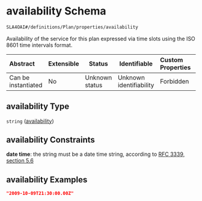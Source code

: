 # availability Schema

```txt
SLA4OAI#/definitions/Plan/properties/availability
```

Availability of the service for this plan expressed via time slots using the ISO 8601 time intervals format.


| Abstract            | Extensible | Status         | Identifiable            | Custom Properties | Additional Properties | Access Restrictions | Defined In                                                                    |
| :------------------ | ---------- | -------------- | ----------------------- | :---------------- | --------------------- | ------------------- | ----------------------------------------------------------------------------- |
| Can be instantiated | No         | Unknown status | Unknown identifiability | Forbidden         | Allowed               | none                | [SLA4OAI.schema.json\*](../SLA4OAI.schema.json "open original schema") |

## availability Type

`string` ([availability](sla4oai-definitions-plan-properties-availability.md))

## availability Constraints

**date time**: the string must be a date time string, according to [RFC 3339, section 5.6](https://tools.ietf.org/html/rfc3339 "check the specification")

## availability Examples

```json
"2009-10-09T21:30:00.00Z"
```
